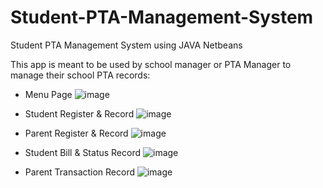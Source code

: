 # Student-PTA-Management-System


Student PTA Management System using JAVA Netbeans

This app is meant to be used by school manager or PTA Manager to manage their school PTA records:
  
  - Menu Page
  ![image](https://user-images.githubusercontent.com/70184357/217190059-8eaa0b2a-26bd-4823-a1bb-e80c9a9e2014.png)
  
  - Student Register & Record
  ![image](https://user-images.githubusercontent.com/70184357/217190127-ef4e8053-1f2d-4bfc-bd83-b251c7f70a69.png)
  
  - Parent Register & Record
  ![image](https://user-images.githubusercontent.com/70184357/217190251-26e2b1dd-dc91-4438-81f6-6d3662410870.png)
  
 - Student Bill & Status Record
 ![image](https://user-images.githubusercontent.com/70184357/217190555-968a208d-ee12-4e2f-b65b-76f184fd8d4f.png)

 - Parent Transaction Record
 ![image](https://user-images.githubusercontent.com/70184357/217190441-5f91bedf-5383-4c0b-995d-6db01fa2a795.png)



  

